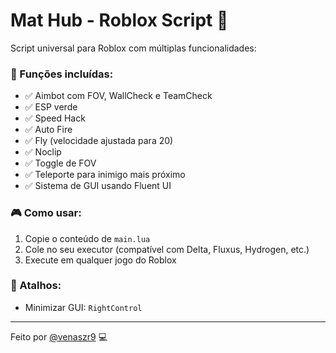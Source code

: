 # Mat Hub - Roblox Script 🔫

Script universal para Roblox com múltiplas funcionalidades:

### 🔹 Funções incluídas:
- ✅ Aimbot com FOV, WallCheck e TeamCheck
- ✅ ESP verde
- ✅ Speed Hack
- ✅ Auto Fire
- ✅ Fly (velocidade ajustada para 20)
- ✅ Noclip
- ✅ Toggle de FOV
- ✅ Teleporte para inimigo mais próximo
- ✅ Sistema de GUI usando Fluent UI

### 🎮 Como usar:
1. Copie o conteúdo de `main.lua`
2. Cole no seu executor (compatível com Delta, Fluxus, Hydrogen, etc.)
3. Execute em qualquer jogo do Roblox

### 🔐 Atalhos:
- Minimizar GUI: `RightControl`

---

Feito por [@venaszr9](https://github.com/venaszr9) 💻
